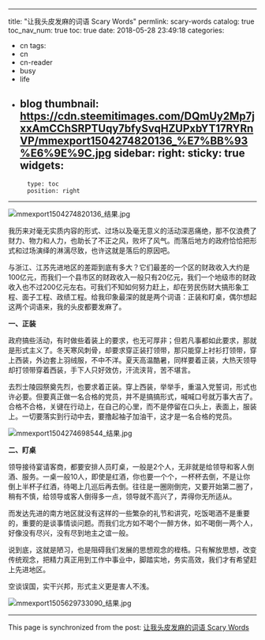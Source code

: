 
---
title: "让我头皮发麻的词语 Scary Words"
permlink: scary-words
catalog: true
toc_nav_num: true
toc: true
date: 2018-05-28 23:49:18
categories:
- cn
tags:
- cn
- cn-reader
- busy
- life
- blog
thumbnail: https://cdn.steemitimages.com/DQmUy2Mp7jxxAmCChSRPTUqy7bfySvqHZUPxbYT17RYRnVP/mmexport1504274820136_%E7%BB%93%E6%9E%9C.jpg
sidebar:
    right:
        sticky: true
widgets:
    -
        type: toc
        position: right
---


![mmexport1504274820136_结果.jpg](https://cdn.steemitimages.com/DQmUy2Mp7jxxAmCChSRPTUqy7bfySvqHZUPxbYT17RYRnVP/mmexport1504274820136_%E7%BB%93%E6%9E%9C.jpg)


我历来对毫无实质内容的形式、过场以及毫无意义的活动深恶痛绝，那不仅浪费了财力、物力和人力，也助长了不正之风，败坏了风气。而落后地方的政府恰恰把形式和过场演绎的淋漓尽致，也许这就是落后的原因吧。

与浙江、江苏先进地区的差距到底有多大？它们最差的一个区的财政收入大约是100亿元，而我们一个县市区的财政收入一般只有20亿元，我们一个地级市的财政收入也不过200亿元左右。可我们不知如何努力赶上，却在劳民伤财大搞形象工程、面子工程、政绩工程。给我印象最深的就是两个词语：正装和盯桌，偶尔想起这两个词语来，我的头皮都要发麻了。

**一、正装**

政府搞些活动，有时做些着装上的要求，也无可厚非；但若凡事都如此要求，那就是形式主义了。冬天寒风刺骨，却要求穿正装打领带，那只能穿上衬衫打领带，穿上西装，外边套上羽绒服，不中不洋。夏天高温酷暑，同样要着正装，大热天领导却打领带穿着西装，手下人只好效仿，汗流浃背，苦不堪言。

去烈士陵园祭奠先烈，也要求着正装。穿上西装，举举手，重温入党誓词，形式也许必要。但要真正做一名合格的党员，并不是搞搞形式，喊喊口号就万事大吉了。合格不合格，关键在行动上，在自己的心里，而不是停留在口头上，表面上，服装上。一切要落实到行动中去，要撸起袖子加油干，这才是一名合格的党员。

![mmexport1504274698544_结果.jpg](https://cdn.steemitimages.com/DQmVZV4sR2mAd7SVwZ3uCocrB34ewDWawAQ7jzUbZMemvYD/mmexport1504274698544_%E7%BB%93%E6%9E%9C.jpg)



**二、盯桌**

领导接待宴请客商，都要安排人员盯桌，一般是2个人，无非就是给领导和客人倒酒、服务。一桌一般10人，即使是红酒，你也要一个个，一杯杯去倒，不是让你倒上半杯子红酒，待喝上几巡后再去倒。往往是一圈刚倒完，又要开始第二圈了，稍有不慎，给领导或客人倒得多一点，领导就不高兴了，弄得你无所适从。

而发达先进的南方地区就没有这样的一些繁杂的礼节和讲究，吃饭喝酒不是重要的，重要的是谈事情谈问题。而我们北方如不喝个一醉方休，如不喝倒一两个人，好像没有尽兴，没有尽到地主之谊一般。

说到底，这就是陋习，也是阻碍我们发展的思想观念的桎梏。只有解放思想，改变传统观念，把精力真正用到工作中事业中，脚踏实地，务实高效，我们才有希望赶上先进地区。

空谈误国，实干兴邦，形式主义更是害人不浅。

![mmexport1505629733090_结果.jpg](https://cdn.steemitimages.com/DQmNcWH2vyHHkGFS2ZsKohymeX4C66CKB9LFBA9W27xKRCd/mmexport1505629733090_%E7%BB%93%E6%9E%9C.jpg)

- - -

This page is synchronized from the post: [让我头皮发麻的词语 Scary Words](https://steemit.com/@bring/scary-words)
